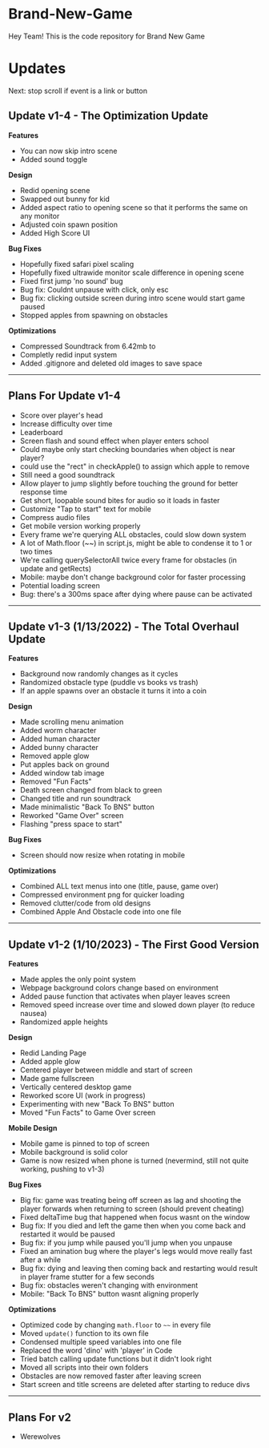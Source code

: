 ﻿# Brand-New-Game
Hey Team! This is the code repository for Brand New Game

# Updates

Next: stop scroll if event is a link or button

## Update v1-4 - The Optimization Update
**Features**
- You can now skip intro scene
- Added sound toggle

**Design**
- Redid opening scene
- Swapped out bunny for kid
- Added aspect ratio to opening scene so that it performs the same on any monitor
- Adjusted coin spawn position
- Added High Score UI

**Bug Fixes**
- Hopefully fixed safari pixel scaling
- Hopefully fixed ultrawide monitor scale difference in opening scene
- Fixed first jump 'no sound' bug
- Bug fix: Couldnt unpause with click, only esc
- Bug fix: clicking outside screen during intro scene would start game paused
- Stopped apples from spawning on obstacles 

**Optimizations**
- Compressed Soundtrack from 6.42mb to 
- Completly redid input system
- Added .gitignore and deleted old images to save space

---

## Plans For Update v1-4
- Score over player's head
- Increase difficulty over time
- Leaderboard
- Screen flash and sound effect when player enters school
- Could maybe only start checking boundaries when object is near player?
- could use the "rect" in checkApple() to assign which apple to remove
- Still need a good soundtrack
- Allow player to jump slightly before touching the ground for better response time
- Get short, loopable sound bites for audio so it loads in faster
- Customize "Tap to start" text for mobile
- Compress audio files
- Get mobile version working properly
- Every frame we're querying ALL obstacles, could slow down system
- A lot of Math.floor (~~) in script.js, might be able to condense it to 1 or two times
- We're calling querySelectorAll twice every frame for obstacles (in update and getRects)
- Mobile: maybe don't change background color for faster processing
- Potential loading screen
- Bug: there's a 300ms space after dying where pause can be activated

---

## Update v1-3 (1/13/2022) - The Total Overhaul Update
**Features**
- Background now randomly changes as it cycles
- Randomized obstacle type (puddle vs books vs trash)
- If an apple spawns over an obstacle it turns it into a coin

**Design**
- Made scrolling menu animation
- Added worm character
- Added human character
- Added bunny character
- Removed apple glow
- Put apples back on ground
- Added window tab image
- Removed "Fun Facts"
- Death screen changed from black to green
- Changed title and run soundtrack
- Made minimalistic "Back To BNS" button
- Reworked "Game Over" screen
- Flashing "press space to start"

**Bug Fixes**
- Screen should now resize when rotating in mobile

**Optimizations**
- Combined ALL text menus into one (title, pause, game over)
- Compressed environment png for quicker loading
- Removed clutter/code from old designs
- Combined Apple And Obstacle code into one file

---

## Update v1-2 (1/10/2023) - The First Good Version
**Features**
- Made apples the only point system
- Webpage background colors change based on environment
- Added pause function that activates when player leaves screen
- Removed speed increase over time and slowed down player (to reduce nausea)
- Randomized apple heights

**Design**
- Redid Landing Page
- Added apple glow
- Centered player between middle and start of screen
- Made game fullscreen
- Vertically centered desktop game
- Reworked score UI (work in progress)
- Experimenting with new "Back To BNS" button
- Moved "Fun Facts" to Game Over screen

**Mobile Design**
- Mobile game is pinned to top of screen
- Mobile background is solid color
- Game is now resized when phone is turned (nevermind, still not quite working, pushing to v1-3)

**Bug Fixes**
- Big fix: game was treating being off screen as lag and shooting the player forwards when returning to screen (should prevent cheating)
- Fixed deltaTime bug that happened when focus wasnt on the window
- Bug fix: If you died and left the game then when you come back and restarted it would be paused
- Bug fix: if you jump while paused you'll jump when you unpause
- Fixed an amination bug where the player's legs would move really fast after a while
- Bug fix: dying and leaving then coming back and restarting would result in player frame stutter for a few seconds
- Bug fix: obstacles weren't changing with environment
- Mobile: "Back To BNS" button wasnt aligning properly

**Optimizations**
- Optimized code by changing `math.floor` to `~~` in every file
- Moved `update()` function to its own file 
- Condensed multiple speed variables into one file
- Replaced the word 'dino' with 'player' in Code
- Tried batch calling update functions but it didn't look right
- Moved all scripts into their own folders
- Obstacles are now removed faster after leaving screen
- Start screen and title screens are deleted after starting to reduce divs

---

## Plans For v2

- Werewolves